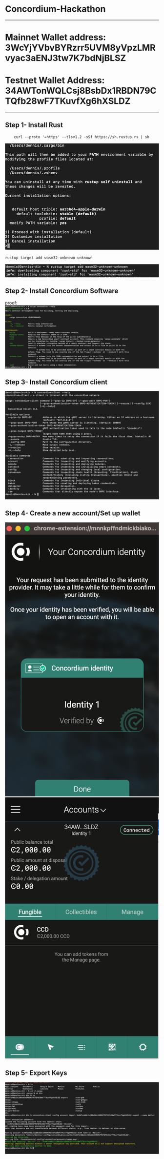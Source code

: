 # Concordium-Hackathon
----------------------------
# Mainnet Wallet address: 3WcYjYVbvBYRzrr5UVM8yVpzLMRvyac3aENJ3tw7K7bdNjBLSZ

# Testnet Wallet Address: 34AWTonWQLCsj8BsbDx1RBDN79CTQfb28wF7TKuvfXg6hXSLDZ
----------------------------
## Step 1- Install Rust
```
    curl --proto '=https' --tlsv1.2 -sSf https://sh.rustup.rs | sh
```
 ![Alt text](rust-1.png)

```
rustup target add wasm32-unknown-unknown
```
![Alt text](rust-3.png)

## Step 2- Install Concordium Software
proof:
![Alt text](rust-4.png)

## Step 3- Install Concordium client
![Alt text](rust-5.png)

## Step 4- Create a new account/Set up wallet

![Alt text](rust-6.png) ![Alt text](rust-7.png)

## Step 5- Export Keys
![Alt text](rust-8.png)
